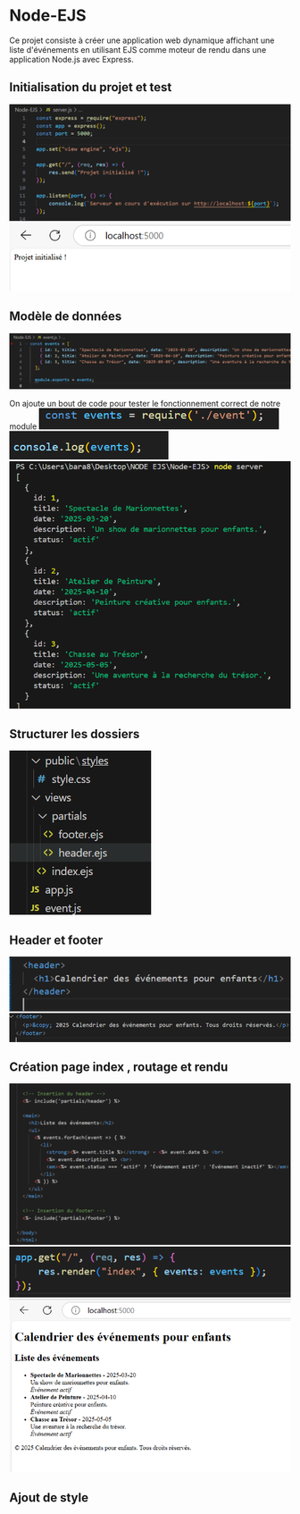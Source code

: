 # Node-EJS 

Ce projet consiste à créer une application web dynamique affichant une liste d'événements en utilisant EJS comme moteur de rendu dans une application Node.js avec Express.

## Initialisation du projet et test 
![alt text](image.png)
![alt text](image-1.png)

## Modèle de données 
![alt text](image-2.png)

On ajoute un bout de code pour tester le fonctionnement correct de notre module 
![alt text](image-3.png)
![alt text](image-4.png)
![alt text](image-5.png)

## Structurer les dossiers 
![alt text](image-6.png)

## Header et footer
![alt text](image-8.png)
![alt text](image-7.png)

## Création page index , routage et rendu 
![alt text](image-10.png)
![alt text](image-11.png)
![alt text](image-9.png)

## Ajout de style 
